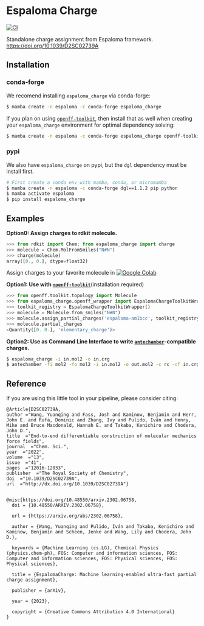 Espaloma Charge
=======

[![CI](https://github.com/choderalab/espaloma_charge/actions/workflows/ci.yml/badge.svg)](https://github.com/choderalab/espaloma_charge/actions/workflows/ci.yml)

Standalone charge assignment from Espaloma framework. https://doi.org/10.1039/D2SC02739A

## Installation

### conda-forge

We recomend installing `espaloma_charge` via conda-forge:

```bash
$ mamba create -n espaloma -c conda-forge espaloma_charge
```

If you plan on using [`openff-toolkit`](https://github.com/openforcefield/openff-toolkit), then install that as well when creating your `espaloma_charge` environment for optimal dependency solving:

```bash
$ mamba create -n espaloma -c conda-forge espaloma_charge openff-toolkit
```

### pypi

We also have `espaloma_charge` on pypi, but the `dgl` dependency must be install first.

```bash
# First create a conda env with mamba, conda, or micromamba
$ mamba create -n espaloma -c conda-forge dgl==1.1.2 pip python
$ mamba activate espaloma
$ pip install espaloma_charge
```

## Examples
**Option0: Assign charges to rdkit molecule.**

```python
>>> from rdkit import Chem; from espaloma_charge import charge
>>> molecule = Chem.MolFromSmiles("N#N")
>>> charge(molecule)
array([0., 0.], dtype=float32)

```

Assign charges to your favorite molecule in 
[![Google Colab](https://colab.research.google.com/assets/colab-badge.svg)](https://colab.research.google.com/drive/1e14EkNyidPI0wXBGcewh9m9LC1imSRWZ?usp=sharing)


**Option1: Use with [`openff-toolkit`](https://github.com/openforcefield/openff-toolkit)**(installation required)

```python
>>> from openff.toolkit.topology import Molecule
>>> from espaloma_charge.openff_wrapper import EspalomaChargeToolkitWrapper
>>> toolkit_registry = EspalomaChargeToolkitWrapper()
>>> molecule = Molecule.from_smiles("N#N")
>>> molecule.assign_partial_charges('espaloma-am1bcc', toolkit_registry=toolkit_registry)
>>> molecule.partial_charges
<Quantity([0. 0.], 'elementary_charge')>
```

**Option2: Use as Command Line Interface to write [`antechamber`](http://ambermd.org/antechamber/ac.html)-compatible charges.**
```bash
$ espaloma_charge -i in.mol2 -o in.crg
$ antechamber -fi mol2 -fo mol2 -i in.mol2 -o out.mol2 -c rc -cf in.crg 
```

## Reference
If you are using this little tool in your pipeline, please consider citing:

```
@Article{D2SC02739A,
author ="Wang, Yuanqing and Fass, Josh and Kaminow, Benjamin and Herr, John E. and Rufa, Dominic and Zhang, Ivy and Pulido, Iván and Henry, Mike and Bruce Macdonald, Hannah E. and Takaba, Kenichiro and Chodera, John D.",
title  ="End-to-end differentiable construction of molecular mechanics force fields",
journal  ="Chem. Sci.",
year  ="2022",
volume  ="13",
issue  ="41",
pages  ="12016-12033",
publisher  ="The Royal Society of Chemistry",
doi  ="10.1039/D2SC02739A",
url  ="http://dx.doi.org/10.1039/D2SC02739A"}


@misc{https://doi.org/10.48550/arxiv.2302.06758,
  doi = {10.48550/ARXIV.2302.06758},
  
  url = {https://arxiv.org/abs/2302.06758},
  
  author = {Wang, Yuanqing and Pulido, Iván and Takaba, Kenichiro and Kaminow, Benjamin and Scheen, Jenke and Wang, Lily and Chodera, John D.},
  
  keywords = {Machine Learning (cs.LG), Chemical Physics (physics.chem-ph), FOS: Computer and information sciences, FOS: Computer and information sciences, FOS: Physical sciences, FOS: Physical sciences},
  
  title = {EspalomaCharge: Machine learning-enabled ultra-fast partial charge assignment},
  
  publisher = {arXiv},
  
  year = {2023},
  
  copyright = {Creative Commons Attribution 4.0 International}
}


```
